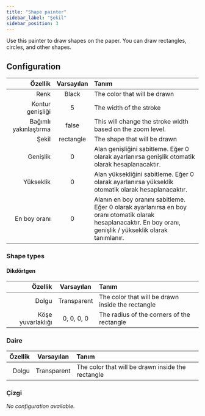 ```yaml
---
title: "Shape painter"
sidebar_label: "Şekil"
sidebar_position: 3
---
```



Use this painter to draw shapes on the paper. You can draw rectangles, circles, and other shapes.

## Configuration

|               Özellik | Varsayılan | Tanım                                                                                                                                                          |
| ---------------------:|:----------:|:-------------------------------------------------------------------------------------------------------------------------------------------------------------- |
|                  Renk |   Black    | The color that will be drawn                                                                                                                                   |
|      Kontur genişliği |     5      | The width of the stroke                                                                                                                                        |
| Bağımlı yakınlaştırma |   false    | This will change the stroke width based on the zoom level.                                                                                                     |
|                 Şekil | rectangle  | The shape that will be drawn                                                                                                                                   |
|              Genişlik |     0      | Alan genişliğini sabitleme. Eğer 0 olarak ayarlanırsa genişlik otomatik olarak hesaplanacaktır.                                                                |
|             Yükseklik |     0      | Alan yüksekliğini sabitleme. Eğer 0 olarak ayarlanırsa yükseklik otomatik olarak hesaplanacaktır.                                                              |
|          En boy oranı |     0      | Alanın en boy oranını sabitleme. Eğer 0 olarak ayarlanırsa en boy oranı otomatik olarak hesaplanacaktır. En boy oranı, genişlik / yükseklik olarak tanımlanır. |

### Shape types

#### Dikdörtgen

|           Özellik | Varsayılan  | Tanım                                             |
| -----------------:|:-----------:|:------------------------------------------------- |
|             Dolgu | Transparent | The color that will be drawn inside the rectangle |
| Köşe yuvarlaklığı | 0, 0, 0, 0  | The radius of the corners of the rectangle        |

### Daire

| Özellik | Varsayılan  | Tanım                                             |
| -------:|:-----------:|:------------------------------------------------- |
|   Dolgu | Transparent | The color that will be drawn inside the rectangle |

### Çizgi

*No configuration available.*
